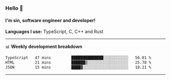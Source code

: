 ### Hello 👋
#### I'm sin, software engineer and developer!

**Languages I use:** TypeScript, C, C++ and Rust

---
📊 **Weekly development breakdown**

<!--START_SECTION:waka-->

```txt
TypeScript   47 mins         ██████████████░░░░░░░░░░░   56.01 %
HTML         21 mins         ██████▒░░░░░░░░░░░░░░░░░░   25.78 %
JSON         15 mins         ████▓░░░░░░░░░░░░░░░░░░░░   18.21 %
```

<!--END_SECTION:waka-->

---
